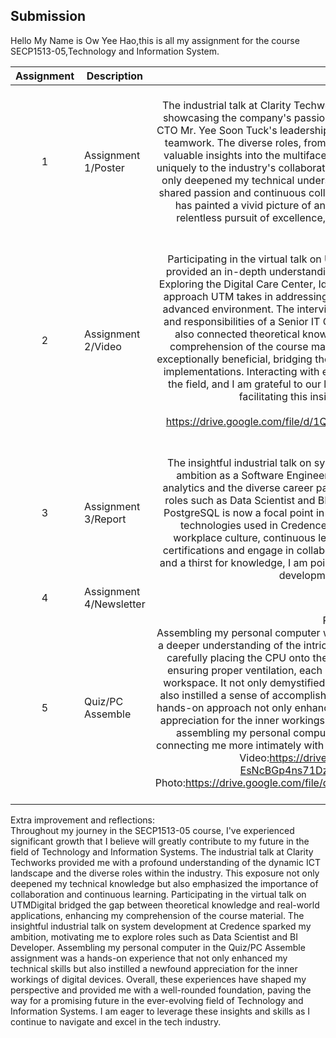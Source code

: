 ## Submission
Hello My Name is Ow Yee Hao,this is all my assignment for the course SECP1513-05,Technology and Information System.

| Assignment | Description  | Reflection |
| :-----: |  ------ | :-----: | 
| 1 | Assignment 1/Poster | Reflection 1 <br> The industrial talk at Clarity Techworks Sdn Bhd unveiled a dynamic ICT landscape, showcasing the company's passion for blockchain and cryptocurrency technology. CTO Mr. Yee Soon Tuck's leadership exemplifies excellence, continuous learning, and teamwork. The diverse roles, from QA Testing Analyst to UI/UX Designer, provided valuable insights into the multifaceted nature of ICT jobs. Each position contributes uniquely to the industry's collaborative spirit. Aspiring to join this field, the talk has not only deepened my technical understanding but also emphasized the significance of shared passion and continuous collaboration in driving innovation. Clarity Techworks has painted a vivid picture of an ICT community that thrives on curiosity and a relentless pursuit of excellence, setting an inspiring tone for my journey in the industry.| 
| 2 | Assignment 2/Video | Reflection 2 <br> Participating in the virtual talk on UTMDigital was an enlightening experience that provided an in-depth understanding of the core functions of UTM's digital center. Exploring the Digital Care Center, Idea Hub, and Data Center revealed the meticulous approach UTM takes in addressing technical issues and fostering a technologically advanced environment. The interview with Ms. Aslinda shed light on the challenges and responsibilities of a Senior IT Officer. The session was not only informative but also connected theoretical knowledge to practical applications, enhancing our comprehension of the course material. Personally, I found the visit and talk to be exceptionally beneficial, bridging the gap between classroom theories and real-world implementations. Interacting with experienced professionals sparked my interest in the field, and I am grateful to our lecturer, Dr. Azurah, and the supportive staff for facilitating this insightful and impactful experience. <br> Video Link: <br> https://drive.google.com/file/d/1QQrl8fAqlyW8WHLCHnxA3a1ZN6-aBnV0/view?usp=sharing| 
| 3 | Assignment 3/Report | Reflection 3 <br> The insightful industrial talk on system development at Credence has sparked my ambition as a Software Engineering student. Understanding the pivotal role of analytics and the diverse career paths within this domain, I am motivated to explore roles such as Data Scientist and BI Developer. Proficiency in tools like Tableau and PostgreSQL is now a focal point in my academic journey, aligning with the dynamic technologies used in Credence's development processes. The emphasis on workplace culture, continuous learning, and empowerment inspires me to seek certifications and engage in collaborative projects. With a commitment to resilience and a thirst for knowledge, I am poised to navigate the evolving landscape of system development in the coming years. | 
| 4 | Assignment 4/Newsletter | Reflection 4 <br>|
| 5 | Quiz/PC Assemble | Reflection Quiz <br> Assembling my personal computer was a hands-on experience that provided me with a deeper understanding of the intricate components that power our digital lives. From carefully placing the CPU onto the motherboard to connecting various cables and ensuring proper ventilation, each step felt like building the backbone of my digital workspace. It not only demystified the technical aspects of computer assembly but also instilled a sense of accomplishment as I witnessed the system come to life. This hands-on approach not only enhanced my technical skills but also fueled a newfound appreciation for the inner workings of the devices we often take for granted. Overall, assembling my personal computer was a rewarding and empowering journey, connecting me more intimately with the technology that shapes our daily experiences.<br> Video:https://drive.google.com/file/d/10aHvtG2y-EsNcBGp4ns71DzNNJBanVGK/view?usp=sharing <br> Photo:https://drive.google.com/file/d/1lBXg9q3AxxF9NzgwVDAIQURRp2lplY_H/view?usp=sharing |

Extra improvement and reflections:<br>
Throughout my journey in the SECP1513-05 course, I've experienced significant growth that I believe will greatly contribute to my future in the field of Technology and Information Systems. The industrial talk at Clarity Techworks provided me with a profound understanding of the dynamic ICT landscape and the diverse roles within the industry. This exposure not only deepened my technical knowledge but also emphasized the importance of collaboration and continuous learning. Participating in the virtual talk on UTMDigital bridged the gap between theoretical knowledge and real-world applications, enhancing my comprehension of the course material. The insightful industrial talk on system development at Credence sparked my ambition, motivating me to explore roles such as Data Scientist and BI Developer. Assembling my personal computer in the Quiz/PC Assemble assignment was a hands-on experience that not only enhanced my technical skills but also instilled a newfound appreciation for the inner workings of digital devices. Overall, these experiences have shaped my perspective and provided me with a well-rounded foundation, paving the way for a promising future in the ever-evolving field of Technology and Information Systems. I am eager to leverage these insights and skills as I continue to navigate and excel in the tech industry. <br>
